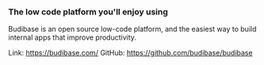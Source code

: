 

### The low code platform you'll enjoy using

Budibase is an open source low-code platform, and the easiest way to build internal apps that improve productivity.

Link: https://budibase.com/
GitHub: https://github.com/budibase/budibase